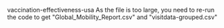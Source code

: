 vaccination-effectiveness-usa
As the file is too large, you need to re-run the code to get "Global_Mobility_Report.csv" and "visitdata-grouped.csv"
